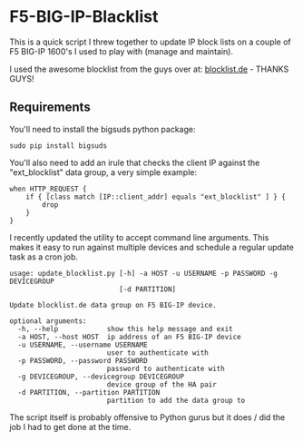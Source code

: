 # F5-BIG-IP-Blacklist
This is a quick script I threw together to update IP block lists on a couple of F5 BIG-IP 1600's I used to play with (manage and maintain).

I used the awesome blocklist from the guys over at: [blocklist.de](http://www.blocklist.de/en/index.html) - THANKS GUYS!

## Requirements
You'll need to install the bigsuds python package:
```
sudo pip install bigsuds
```
You'll also need to add an irule that checks the client IP against the "ext_blocklist" data group, a very simple example:
```
when HTTP_REQUEST {
    if { [class match [IP::client_addr] equals "ext_blocklist" ] } {
        drop
    }
}

```
I recently updated the utility to accept command line arguments. This makes it easy to run against multiple devices and schedule a regular update task as a cron job.

```
usage: update_blocklist.py [-h] -a HOST -u USERNAME -p PASSWORD -g DEVICEGROUP
                           [-d PARTITION]

Update blocklist.de data group on F5 BIG-IP device.

optional arguments:
  -h, --help            show this help message and exit
  -a HOST, --host HOST  ip address of an F5 BIG-IP device
  -u USERNAME, --username USERNAME
                        user to authenticate with
  -p PASSWORD, --password PASSWORD
                        password to authenticate with
  -g DEVICEGROUP, --devicegroup DEVICEGROUP
                        device group of the HA pair
  -d PARTITION, --partition PARTITION
                        partition to add the data group to
```
The script itself is probably offensive to Python gurus but it does / did the job I had to get done at the time.

